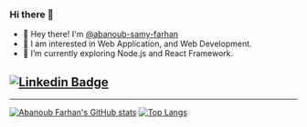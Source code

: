 ### Hi there 👋
- 👋 Hey there! I'm [@abanoub-samy-farhan](https://www.linkedin.com/in/abanoub-s-farhan-045430265/)
- 👀 I am interested in Web Application, and Web Development.
- 🌱 I’m currently exploring Node.js and React Framework.

[![Linkedin Badge](https://img.shields.io/badge/-abanoubfarhan-blue?style=flat-square&logo=Linkedin&logoColor=white&link=https://www.linkedin.com/in/abanoub-s-farhan-045430265/)](https://www.linkedin.com/in/abanoub-s-farhan-045430265/)
---


---

[![Abanoub Farhan's GitHub stats](https://github-readme-stats.vercel.app/api?username=abanoub-samy-farhan)](https://github.com/anuraghazra/github-readme-stats)
[![Top Langs](https://github-readme-stats.vercel.app/api/top-langs/?username=abanoub-samy-farhan&hide=Jupyter%20%Notebook&langs_count=8)](https://github.com/anuraghazra/github-readme-stats)
<!--
**abanoub-samy-farhan/abanoub-samy-farhan** is a ✨ _special_ ✨ repository because its `README.md` (this file) appears on your GitHub profile.

Here are some ideas to get you started:

- 🔭 I’m currently working on ...
- 🌱 I’m currently learning ...
- 👯 I’m looking to collaborate on ...
- 🤔 I’m looking for help with ...
- 💬 Ask me about ...
- 📫 How to reach me: ...
- 😄 Pronouns: ...
- ⚡ Fun fact: ...
-->
